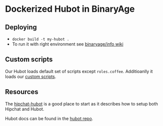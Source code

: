 # Dockerized Hubot in BinaryAge

## Deploying

* `docker build -t my-hubot .`
* To run it with right environment see [binaryage/info wiki](https://github.com/binaryage/info/wiki/Hubot)

## Custom scripts

Our Hubot loads default set of scripts except `roles.coffee`.
Additioanlly it loads our [custom scripts](scripts).

## Resources

The [hipchat-hubot](https://github.com/hipchat/hubot-hipchat) is a good place
to start as it describes how to setup both Hipchat and Hubot.

Hubot docs can be found in the [hubot repo](https://github.com/github/hubot).
